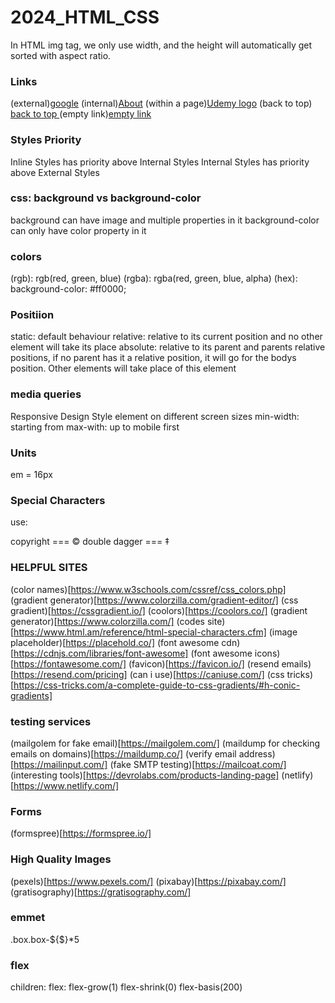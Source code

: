 # 2024_HTML_CSS

In HTML img tag, we only use width, and the height will automatically get sorted with aspect ratio.

### Links

(external)<a href='www.google.com' target='_blank'>google</a>
(internal)<a href='aboutme.html'>About</a>
(within a page)<a href='#element_with_id'>Udemy logo</a>
(back to top) <a href='#home'>back to top </a>
(empty link)<a href='#'>empty link</a>

### Styles Priority

Inline Styles has priority above Internal Styles
Internal Styles has priority above External Styles

### css: background vs background-color

background can have image and multiple properties in it
background-color can only have color property in it

### colors

(rgb): rgb(red, green, blue)
(rgba): rgba(red, green, blue, alpha)
(hex): background-color: #ff0000;

### Positiion

static: default behaviour
relative: relative to its current position and no other element will take its place
absolute: relative to its parent and parents relative positions, if no parent has it a relative position, it will go for the bodys position. Other elements will take place of this element

### media queries

Responsive Design
Style element on different screen sizes
min-width: starting from
max-with: up to
mobile first

### Units

em = 16px

### Special Characters

use:

copyright === &copy;
double dagger === &Dagger;

### HELPFUL SITES

(color names)[https://www.w3schools.com/cssref/css_colors.php]
(gradient generator)[https://www.colorzilla.com/gradient-editor/]
(css gradient)[https://cssgradient.io/]
(coolors)[https://coolors.co/]
(gradient generator)[https://www.colorzilla.com/]
(codes site)[https://www.html.am/reference/html-special-characters.cfm]
(image placeholder)[https://placehold.co/]
(font awesome cdn)[https://cdnjs.com/libraries/font-awesome]
(font awesome icons)[https://fontawesome.com/]
(favicon)[https://favicon.io/]
(resend emails)[https://resend.com/pricing]
(can i use)[https://caniuse.com/]
(css tricks)[https://css-tricks.com/a-complete-guide-to-css-gradients/#h-conic-gradients]

### testing services

(mailgolem for fake email)[https://mailgolem.com/]
(maildump for checking emails on domains)[https://maildump.co/]
(verify email address)[https://mailinput.com/]
(fake SMTP testing)[https://mailcoat.com/]
(interesting tools)[https://devrolabs.com/products-landing-page]
(netlify)[https://www.netlify.com/]

### Forms

(formspree)[https://formspree.io/]

### High Quality Images

(pexels)[https://www.pexels.com/]
(pixabay)[https://pixabay.com/]
(gratisography)[https://gratisography.com/]

### emmet

.box.box-${$}\*5

### flex

children: flex: flex-grow(1) flex-shrink(0) flex-basis(200)
